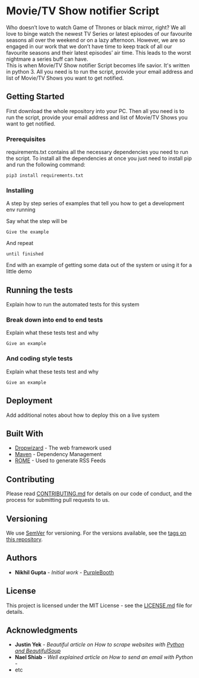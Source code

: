 # Movie/TV Show notifier Script

Who doesn’t love to watch Game of Thrones or black mirror, right? We all love to
binge watch the newest TV Series or latest episodes of our favourite seasons all
over the weekend or on a lazy afternoon.
However, we are so engaged in our work that we don’t have time to keep track of
all our favourite seasons and their latest episodes’ air time. This leads to the worst
nightmare a series buff can have.  
This is when Movie/TV Show notifier Script becomes life savior. It's written in python 3. All you need is to run the script, provide your email address and list of Movie/TV Shows you want to get notified.

## Getting Started

First download the whole repository into your PC. Then all you need is to run the script, provide your email address and list of Movie/TV Shows you want to get notified.

### Prerequisites

requirements.txt contains all the necessary dependencies you need to run the script. To install all the dependencies at once you just need to install pip and run the following command:

```
pip3 install requirements.txt
```

### Installing

A step by step series of examples that tell you how to get a development env running

Say what the step will be

```
Give the example
```

And repeat

```
until finished
```

End with an example of getting some data out of the system or using it for a little demo

## Running the tests

Explain how to run the automated tests for this system

### Break down into end to end tests

Explain what these tests test and why

```
Give an example
```

### And coding style tests

Explain what these tests test and why

```
Give an example
```

## Deployment

Add additional notes about how to deploy this on a live system

## Built With

* [Dropwizard](http://www.dropwizard.io/1.0.2/docs/) - The web framework used
* [Maven](https://maven.apache.org/) - Dependency Management
* [ROME](https://rometools.github.io/rome/) - Used to generate RSS Feeds

## Contributing

Please read [CONTRIBUTING.md](https://gist.github.com/PurpleBooth/b24679402957c63ec426) for details on our code of conduct, and the process for submitting pull requests to us.

## Versioning

We use [SemVer](http://semver.org/) for versioning. For the versions available, see the [tags on this repository](https://github.com/your/project/tags). 

## Authors

* **Nikhil Gupta** - *Initial work* - [PurpleBooth](https://github.com/nguptaa)

## License

This project is licensed under the MIT License - see the [LICENSE.md](LICENSE.md) file for details.

## Acknowledgments

* **Justin Yek** - *Beautiful article on How to scrape websites with [Python and BeautifulSoup](https://medium.freecodecamp.org/how-to-scrape-websites-with-python-and-beautifulsoup-5946935d93fe)* 
* **Nael Shiab** - *Well explained article on How to send an email with Python* - [](https://medium.freecodecamp.org/how-to-scrape-websites-with-python-and-beautifulsoup-5946935d93fe)
* etc